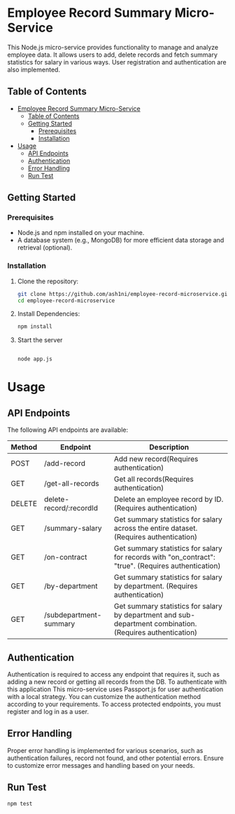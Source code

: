 # Employee Record Summary Micro-Service

This Node.js micro-service provides functionality to manage and analyze employee data. It allows users to add, delete records and fetch summary statistics for salary in various ways. User registration and authentication are also implemented.

## Table of Contents

- [Employee Record Summary Micro-Service](#employee-record-summary-micro-service)
  - [Table of Contents](#table-of-contents)
  - [Getting Started](#getting-started)
    - [Prerequisites](#prerequisites)
    - [Installation](#installation)
- [Usage](#usage)
  - [API Endpoints](#api-endpoints)
  - [Authentication](#authentication)
  - [Error Handling](#error-handling)
  - [Run Test](#run-test)

## Getting Started

### Prerequisites

- Node.js and npm installed on your machine.
- A database system (e.g., MongoDB) for more efficient data storage and retrieval (optional).

### Installation

1. Clone the repository:

   ```bash
   git clone https://github.com/ash1ni/employee-record-microservice.git
   cd employee-record-microservice

2. Install Dependencies:

   ```bash
   npm install

3. Start the server

   ```bash

   node app.js

# Usage

## API Endpoints

The following API endpoints are available:

| Method | Endpoint                     | Description               |
| ------ | ---------------------------- | ------------------------- |
| POST    | /add-record              | Add new record(Requires authentication)        |
| GET   | /get-all-records                   | Get all records(Requires authentication)     |
| DELETE    | delete-record/:recordId               | Delete an employee record by ID. (Requires authentication) |
| GET | /summary-salary              |  Get summary statistics for salary across the entire dataset. (Requires authentication)  |
| GET    | /on-contract               | Get summary statistics for salary for records with "on_contract": "true". (Requires authentication)      |
| GET    | /by-department                  | Get summary statistics for salary by department. (Requires authentication)      |
| GET    | /subdepartment-summary                 | Get summary statistics for salary by department and sub-department combination. (Requires authentication)      |

## Authentication

Authentication is required to access any endpoint that requires it, such as adding a new record or getting all records from the DB. To authenticate with this application
This micro-service uses Passport.js for user authentication with a local strategy. You can customize the authentication method according to your requirements. To access protected endpoints, you must register and log in as a user.

## Error Handling

Proper error handling is implemented for various scenarios, such as authentication failures, record not found, and other potential errors. Ensure to customize error messages and handling based on your needs.

## Run Test

```bash
npm test
